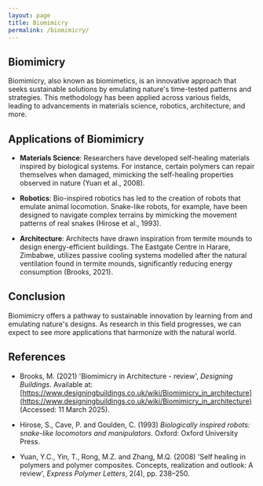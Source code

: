 ```yaml
---
layout: page
title: Biomimicry
permalink: /biomimicry/
---
```


## Biomimicry

Biomimicry, also known as biomimetics, is an innovative approach that seeks sustainable solutions by emulating nature's time-tested patterns and strategies. This methodology has been applied across various fields, leading to advancements in materials science, robotics, architecture, and more.

## Applications of Biomimicry

- **Materials Science**: Researchers have developed self-healing materials inspired by biological systems. For instance, certain polymers can repair themselves when damaged, mimicking the self-healing properties observed in nature (Yuan et al., 2008).

- **Robotics**: Bio-inspired robotics has led to the creation of robots that emulate animal locomotion. Snake-like robots, for example, have been designed to navigate complex terrains by mimicking the movement patterns of real snakes (Hirose et al., 1993).

- **Architecture**: Architects have drawn inspiration from termite mounds to design energy-efficient buildings. The Eastgate Centre in Harare, Zimbabwe, utilizes passive cooling systems modelled after the natural ventilation found in termite mounds, significantly reducing energy consumption (Brooks, 2021).

## Conclusion

Biomimicry offers a pathway to sustainable innovation by learning from and emulating nature's designs. As research in this field progresses, we can expect to see more applications that harmonize with the natural world.

## References

- Brooks, M. (2021) 'Biomimicry in Architecture - review', _Designing Buildings_. Available at: [https://www.designingbuildings.co.uk/wiki/Biomimicry_in_architecture](https://www.designingbuildings.co.uk/wiki/Biomimicry_in_architecture) (Accessed: 11 March 2025).

- Hirose, S., Cave, P. and Goulden, C. (1993) _Biologically inspired robots: snake-like locomotors and manipulators_. Oxford: Oxford University Press.

- Yuan, Y.C., Yin, T., Rong, M.Z. and Zhang, M.Q. (2008) 'Self healing in polymers and polymer composites. Concepts, realization and outlook: A review', _Express Polymer Letters_, 2(4), pp. 238–250.
